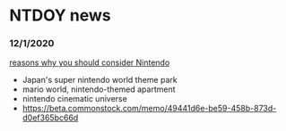 
# NTDOY news


### 12/1/2020
[reasons why you should consider Nintendo](https://twitter.com/KermitCapital/status/1339223109509984256)
- Japan's super nintendo world theme park
- mario world, nintendo-themed apartment
- nintendo cinematic universe
- https://beta.commonstock.com/memo/49441d6e-be59-458b-873d-d0ef365bc66d
